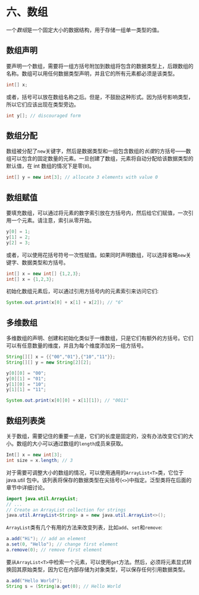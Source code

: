 # 六、数组

一个*数组*是一个固定大小的数据结构，用于存储一组单一类型的值。

## 数组声明

要声明一个数组，需要将一组方括号附加到数组将包含的数据类型上，后跟数组的名称。数组可以用任何数据类型声明，并且它的所有元素都必须是该类型。

```java
int[] x;

```

或者，括号可以放在数组名称之后。但是，不鼓励这种形式。因为括号影响类型，所以它们应该出现在类型旁边。

```java
int y[]; // discouraged form

```

## 数组分配

数组被分配了`new`关键字，然后是数据类型和一组包含数组的*长度*的方括号——数组可以包含的固定数量的元素。一旦创建了数组，元素将自动分配给该数据类型的默认值，在 int 数组的情况下是零(`0`)。

```java
int[] y = new int[3]; // allocate 3 elements with value 0

```

## 数组赋值

要填充数组，可以通过将元素的数字索引放在方括号内，然后给它们赋值，一次引用一个元素。请注意，索引从零开始。

```java
y[0] = 1;
y[1] = 2;
y[2] = 3;

```

或者，可以使用花括号符号一次性赋值。如果同时声明数组，可以选择省略`new`关键字、数据类型和方括号。

```java
int[] x = new int[] {1,2,3};
int[] x = {1,2,3};

```

初始化数组元素后，可以通过引用方括号内的元素索引来访问它们:

```java
System.out.print(x[0] + x[1] + x[2]); // "6"

```

## 多维数组

多维数组的声明、创建和初始化类似于一维数组，只是它们有额外的方括号。它们可以有任意数量的维度，并且为每个维度添加另一组方括号。

```java
String[][] x = {{"00","01"},{"10","11"}};
String[][] y = new String[2][2];

y[0][0] = "00";
y[0][1] = "01";
y[1][0] = "10";
y[1][1] = "11";

System.out.print(x[0][0] + x[1][1]); // "0011"

```

## 数组列表类

关于数组，需要记住的重要一点是，它们的长度是固定的，没有办法改变它们的大小。数组的大小可以通过数组的`length`成员来获取。

```java
Int[] x = new int[3];
int size = x.length; // 3

```

对于需要可调整大小的数组的情况，可以使用通用的`ArrayList<T>`类，它位于 java.util 包中。该列表将保存的数据类型在尖括号(`<>`)中指定。泛型类将在后面的章节中详细讨论。

```java
import java.util.ArrayList;
// ...
// Create an ArrayList collection for strings
java.util.ArrayList<String> a = new java.util.ArrayList<>();

```

`ArrayList`类有几个有用的方法来改变列表，比如`add`、`set`和`remove`:

```java
a.add("Hi"); // add an element
a.set(0, "Hello"); // change first element
a.remove(0); // remove first element

```

要从`ArrayList<T>`中检索一个元素，可以使用`get`方法。然后，必须将元素显式转换回其原始类型，因为它在内部存储为对象类型，可以保存任何引用数据类型。

```java
a.add("Hello World");
String s = (String)a.get(0); // Hello World

```